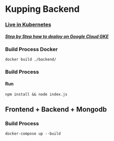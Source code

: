 # Kupping Backend

### [Live in Kubernetes](https://kupping.ngrok.io)
##### [Step by Step how to deploy on Google Cloud GKE](GCLOUD.md)

### Build Process Docker
```docker build ./backend/```
### Build Process
#### Run 
```npm install && node index.js```

## Frontend + Backend + Mongodb
### Build Process
```docker-compose up --build```
